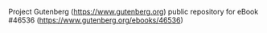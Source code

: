 Project Gutenberg (https://www.gutenberg.org) public repository for eBook #46536 (https://www.gutenberg.org/ebooks/46536)
